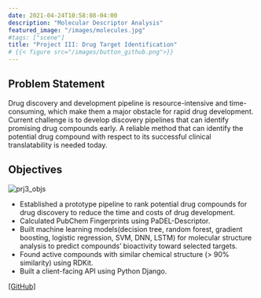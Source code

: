 ```yaml
---
date: 2021-04-24T10:58:08-04:00
description: "Molecular Descriptor Analysis"
featured_image: "/images/molecules.jpg"
#tags: ["scene"]
title: "Project III: Drug Target Identification"
# {{< figure src="/images/button_github.png">}}
---
```

## Problem Statement
Drug discovery and development pipeline is resource-intensive and time-consuming, which make them a major obstacle for rapid drug development. Current challenge is to develop discovery pipelines that can identify promising drug compounds early. A reliable method that can identify the potential drug compound with respect to its successful clinical translatability is needed today.


## Objectives
![prj3_objs](/images/prj3_objs3.png)

* Established a prototype pipeline to rank potential drug compounds for drug discovery to reduce the time and costs of drug development.
* Calculated PubChem Fingerprints using PaDEL-Descriptor.
* Built machine learning models(decision tree, random forest, gradient boosting, logistic regression, SVM, DNN, LSTM) for molecular structure analysis to predict compounds’ bioactivity toward selected targets.
* Found active compounds with similar chemical structure (> 90% similarity) using RDKit.
* Built a client-facing API using Python Django.

[[GitHub]](https://github.com/A-Y-Yang/CSP-572-Drug-Target-Identification-master)

